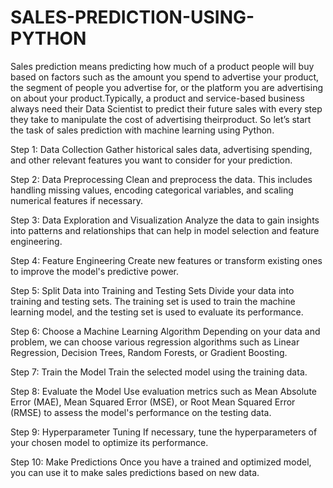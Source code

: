 # SALES-PREDICTION-USING-PYTHON
Sales prediction means predicting how much of a product people will buy based on factors such as the amount you spend to advertise your product, the segment of people you advertise for, or the platform you are advertising on about your product.Typically, a product and service-based business always need their Data Scientist to predict their future sales with every step they take to manipulate the cost of advertising theirproduct. So let’s start the task of sales prediction with machine learning using Python.

Step 1: Data Collection
Gather historical sales data, advertising spending, and other relevant features you want to consider for your prediction.

Step 2: Data Preprocessing
Clean and preprocess the data. This includes handling missing values, encoding categorical variables, and scaling numerical features if necessary.

Step 3: Data Exploration and Visualization
Analyze the data to gain insights into patterns and relationships that can help in model selection and feature engineering.

Step 4: Feature Engineering
Create new features or transform existing ones to improve the model's predictive power.

Step 5: Split Data into Training and Testing Sets
Divide your data into training and testing sets. The training set is used to train the machine learning model, and the testing set is used to evaluate its performance.

Step 6: Choose a Machine Learning Algorithm
Depending on your data and problem, we can choose various regression algorithms such as Linear Regression, Decision Trees, Random Forests, or Gradient Boosting.

Step 7: Train the Model
Train the selected model using the training data.

Step 8: Evaluate the Model
Use evaluation metrics such as Mean Absolute Error (MAE), Mean Squared Error (MSE), or Root Mean Squared Error (RMSE) to assess the model's performance on the testing data.

Step 9: Hyperparameter Tuning
If necessary, tune the hyperparameters of your chosen model to optimize its performance.


Step 10: Make Predictions
Once you have a trained and optimized model, you can use it to make sales predictions based on new data.
